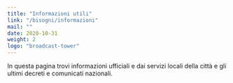 ```yaml
---
title: "Informazioni utili"
link: "/bisogni/informazioni"
mail: ""
date: 2020-10-31
weight: 2
logo: "broadcast-tower"
---
```



In questa pagina trovi informazioni ufficiali e dai servizi locali della città e gli ultimi decreti e comunicati nazionali.
